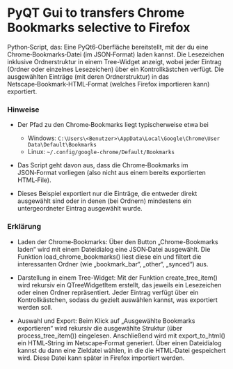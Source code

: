 # PyQT Gui to transfers Chrome Bookmarks selective to Firefox

Python‑Script, das:
Eine PyQt6‑Oberfläche bereitstellt, mit der du eine Chrome‑Bookmarks‑Datei (im JSON‑Format) laden kannst.
Die Lesezeichen inklusive Ordnerstruktur in einem Tree-Widget anzeigt, wobei jeder Eintrag (Ordner oder einzelnes Lesezeichen) über ein Kontrollkästchen verfügt.
Die ausgewählten Einträge (mit deren Ordnerstruktur) in das Netscape‑Bookmark‑HTML‑Format (welches Firefox importieren kann) exportiert.

### Hinweise
- Der Pfad zu den Chrome‑Bookmarks liegt typischerweise etwa bei
  - Windows:
        ```C:\Users\<Benutzer>\AppData\Local\Google\Chrome\User Data\Default\Bookmarks```
  - Linux:
        ```~/.config/google-chrome/Default/Bookmarks```
    
- Das Script geht davon aus, dass die Chrome‑Bookmarks im JSON‑Format vorliegen (also nicht aus einem bereits exportierten HTML‑File).
- Dieses Beispiel exportiert nur die Einträge, die entweder direkt ausgewählt sind oder in denen (bei Ordnern) mindestens ein untergeordneter Eintrag ausgewählt wurde.
      
### Erklärung

- Laden der Chrome‑Bookmarks:
    Über den Button „Chrome-Bookmarks laden“ wird mit einem Dateidialog eine JSON‑Datei ausgewählt. Die Funktion load_chrome_bookmarks() liest diese ein und filtert die interessanten Ordner (wie „bookmark_bar“, „other“, „synced“) aus.

- Darstellung in einem Tree-Widget:
    Mit der Funktion create_tree_item() wird rekursiv ein QTreeWidgetItem erstellt, das jeweils ein Lesezeichen oder einen Ordner repräsentiert. Jeder Eintrag verfügt über ein Kontrollkästchen, sodass du gezielt auswählen kannst, was exportiert werden soll.

- Auswahl und Export:
    Beim Klick auf „Ausgewählte Bookmarks exportieren“ wird rekursiv die ausgewählte Struktur (über process_tree_item()) eingelesen. Anschließend wird mit export_to_html() ein HTML‑String im Netscape‑Format generiert. Über einen Dateidialog kannst du dann eine Zieldatei    wählen, in die die HTML‑Datei gespeichert wird. Diese Datei kann später in Firefox importiert werden.
